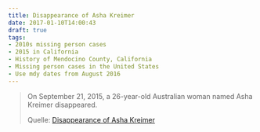 ```yaml
---
title: Disappearance of Asha Kreimer
date: 2017-01-10T14:00:43
draft: true
tags: 
- 2010s missing person cases
- 2015 in California
- History of Mendocino County, California
- Missing person cases in the United States
- Use mdy dates from August 2016
---
```




> On September 21, 2015, a 26-year-old Australian woman named Asha Kreimer disappeared.
>
> Quelle: [Disappearance of Asha Kreimer](https://en.wikipedia.org/wiki/Disappearance_of_Asha_Kreimer)

